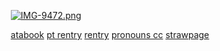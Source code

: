 ⠀⠀⠀[![IMG-9472.png](https://i.postimg.cc/qM5sRP9v/IMG-9472.png)](https://postimg.cc/Mv1M3F6C)

⠀⠀⠀[atabook](https://4saken.atabook.org) [pt rentry](https://rentry.co/babble) [rentry](https://rentry.co/promised) [pronouns cc](https://pronouns.cc/@betrayed) [strawpage](https://adores.straw.page)


<!---
peerlessparamour/peerlessparamour is a ✨ special ✨ repository because its `README.md` (this file) appears on your GitHub profile.
You can click the Preview link to take a look at your changes.
--->
